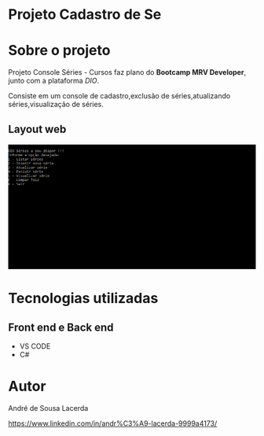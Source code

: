# Projeto Cadastro de Se


# Sobre o projeto

Projeto Console Séries - Cursos faz plano do **Bootcamp MRV Developer**, junto com a plataforma *DIO*.

Consiste em um console de cadastro,exclusão de séries,atualizando séries,visualização de séries.


## Layout web
![Web 1](https://github.com/aslac2020/imagespublicacao/blob/main/assets/images/Sites/serie.PNG)


# Tecnologias utilizadas

## Front end e Back end
- VS CODE
- C#

# Autor

André de Sousa Lacerda

https://www.linkedin.com/in/andr%C3%A9-lacerda-9999a4173/

